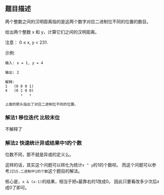 ## 题目描述
两个整数之间的汉明距离指的是这两个数字对应二进制位不同的位置的数目。

给出两个整数 x 和 y，计算它们之间的汉明距离。

注意：
0 ≤ x, y < 231.

示例:
```
输入: x = 1, y = 4

输出: 2

解释:
1   (0 0 0 1)
4   (0 1 0 0)
       ↑   ↑

上面的箭头指出了对应二进制位不同的位置。
```

### 解法1 移位迭代 比较末位
不解释了

### 解法2 快速统计异或结果中1的个数
位数不同，那不就是异或的定义么。

这样的话，其实这个问题可以转化为统计`x ^ y`的1的个数呗。
而这个问题可以参考`JZ15.二进制中1的个数`这个题目的解法。

核心是，`x & (x-1)`的结果，相当于把`x`最靠右的1改成0。
因此只要看改多少次后x成0了即可。